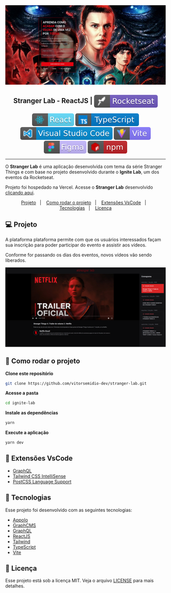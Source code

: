 <img src=".github/stranger-lab-home.png" />

<h2 align="center">
   Stranger Lab - ReactJS | <img alt="badge rocketseat" align="center" src=".github\rocket.svg">
</h2>

<p align="center">
<img alt="badge react" src=".github/badge-react.svg">
<img alt="badge typescript" src=".github/badge-typescript.svg">
<img alt="badge vscode" src=".github/badge-visual_studio_code.svg">
<img alt="badge vite" src=".github/badge-vitejs.svg">
<img alt="badge figma" src=".github/badge-figma.svg">
<img alt="badge npm" src=".github/badge-npm.svg">
</p>

---

O **Stranger Lab** é uma aplicação desenvolvida com tema da série Stranger Things e com base no projeto desenvolvido durante o **Ignite Lab**, um dos eventos da Rocketseat.

Projeto foi hospedado na Vercel. Acesse o **Stranger Lab** desenvolvido [clicando aqui](https://stranger-lab.vercel.app/).

<p align="center">
  <a href="#-projeto">Projeto</a>&nbsp;&nbsp;&nbsp;|&nbsp;&nbsp;&nbsp;
  <a href="#-como-rodar-o-projeto">Como rodar o projeto</a>&nbsp;&nbsp;&nbsp;|&nbsp;&nbsp;&nbsp;
  <a href="#-extensões-vscode">Extensões VsCode</a>&nbsp;&nbsp;&nbsp;|&nbsp;&nbsp;&nbsp;
  <a href="#-tecnologias">Tecnologias</a>&nbsp;&nbsp;&nbsp;|&nbsp;&nbsp;&nbsp;
  <a href="#-licença">Licença</a>
</p>

## 💻 Projeto

A plataforma plataforma permite com que os usuários interessados façam sua inscrição para poder participar do evento e assistir aos vídeos.

Conforme for passando os dias dos eventos, novos vídeos vão sendo liberados.

<img src=".github/stranger-lab-event.png" />

## 🧭 Como rodar o projeto

**Clone este repositório**

```bash
git clone https://github.com/vitorsemidio-dev/stranger-lab.git
```

**Acesse a pasta**

```bash
cd ignite-lab
```

**Instale as dependências**

```bash
yarn
```

**Execute a aplicação**

```bash
yarn dev
```

## 🎉 Extensões VsCode

- [GraphQL](https://marketplace.visualstudio.com/items?itemName=GraphQL.vscode-graphql)
- [Tailwind CSS IntelliSense](https://marketplace.visualstudio.com/items?itemName=bradlc.vscode-tailwindcss)
- [PostCSS Language Support](https://marketplace.visualstudio.com/items?itemName=csstools.postcss)

## 🚀 Tecnologias

Esse projeto foi desenvolvido com as seguintes tecnologias:

- [Appolo](https://www.apollographql.com/)
- [GraphCMS](https://graphcms.com/)
- [GraphQL](https://graphql.org/)
- [ReactJS](https://pt-br.reactjs.org/)
- [Tailwind](https://tailwindcss.com/)
- [TypeScript](https://www.typescriptlang.org/pt/)
- [Vite](https://vitejs.dev/)

## 📝 Licença

Esse projeto está sob a licença MIT. Veja o arquivo [LICENSE](LICENSE) para mais detalhes.
